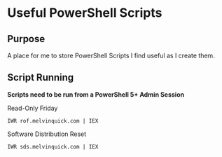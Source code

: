 # Useful PowerShell Scripts

## Purpose

A place for me to store PowerShell Scripts I find useful as I create them.

## Script Running

**Scripts need to be run from a PowerShell 5+ Admin Session**

Read-Only Friday

```
IWR rof.melvinquick.com | IEX
```

Software Distribution Reset

```
IWR sds.melvinquick.com | IEX
```
